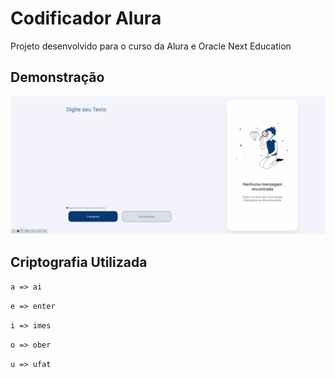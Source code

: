 # Codificador Alura

Projeto desenvolvido para o curso da Alura e Oracle Next Education


## Demonstração

![gif](teste.gif)


## Criptografia Utilizada



`a => ai`

`e => enter`

`i => imes`

`o => ober`

`u => ufat`

